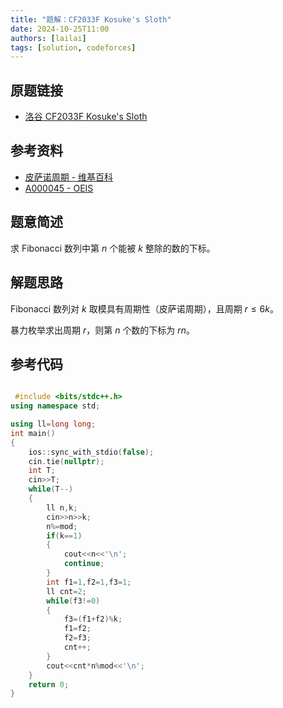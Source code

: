 ```yaml
---
title: "题解：CF2033F Kosuke's Sloth"
date: 2024-10-25T11:00
authors: [lailai]
tags: [solution, codeforces]
---
```


## 原题链接

- [洛谷 CF2033F Kosuke's Sloth](https://www.luogu.com.cn/problem/CF2033F)

<!-- truncate -->

## 参考资料

- [皮萨诺周期 - 维基百科](https://zh.wikipedia.org/wiki/皮萨诺周期)
- [A000045 - OEIS](https://oeis.org/A000045)

## 题意简述

求 Fibonacci 数列中第 $n$ 个能被 $k$ 整除的数的下标。

## 解题思路

Fibonacci 数列对 $k$ 取模具有周期性（皮萨诺周期），且周期 $r\le 6k$。

暴力枚举求出周期 $r$，则第 $n$ 个数的下标为 $rn$。

## 参考代码

```cpp

 #include <bits/stdc++.h>
using namespace std;

using ll=long long;
int main()
{
	ios::sync_with_stdio(false);
	cin.tie(nullptr);
	int T;
	cin>>T;
	while(T--)
	{
		ll n,k;
		cin>>n>>k;
		n%=mod;
		if(k==1)
		{
			cout<<n<<'\n';
			continue;
		}
		int f1=1,f2=1,f3=1;
		ll cnt=2;
	    while(f3!=0)
	    {
	    	f3=(f1+f2)%k;
	    	f1=f2;
	    	f2=f3;
	    	cnt++;
	    }
	    cout<<cnt*n%mod<<'\n';
	}
	return 0;
}
```
